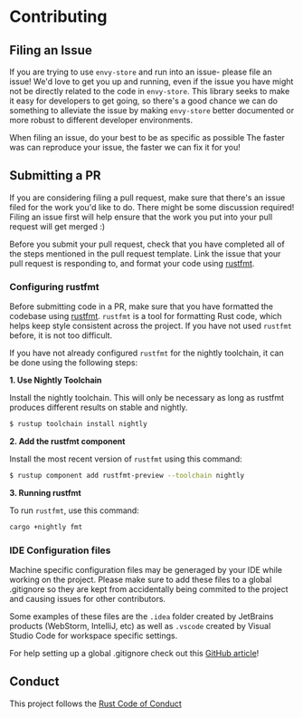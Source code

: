 # Contributing

## Filing an Issue

If you are trying to use `envy-store` and run into an issue- please file an
issue! We'd love to get you up and running, even if the issue you have might
not be directly related to the code in `envy-store`. This library seeks to make
it easy for developers to get going, so there's a good chance we can do
something to alleviate the issue by making `envy-store` better documented or
more robust to different developer environments.

When filing an issue, do your best to be as specific as possible
 The faster was can reproduce your issue, the faster we
can fix it for you!

## Submitting a PR

If you are considering filing a pull request, make sure that there's an issue
filed for the work you'd like to do. There might be some discussion required!
Filing an issue first will help ensure that the work you put into your pull
request will get merged :)

Before you submit your pull request, check that you have completed all of the
steps mentioned in the pull request template. Link the issue that your pull
request is responding to, and format your code using [rustfmt][rustfmt].

### Configuring rustfmt

Before submitting code in a PR, make sure that you have formatted the codebase
using [rustfmt][rustfmt]. `rustfmt` is a tool for formatting Rust code, which
helps keep style consistent across the project. If you have not used `rustfmt`
before, it is not too difficult.

If you have not already configured `rustfmt` for the
nightly toolchain, it can be done using the following steps:

**1. Use Nightly Toolchain**

Install the nightly toolchain. This will only be necessary as long as rustfmt produces different results on stable and nightly.

```sh
$ rustup toolchain install nightly
```

**2. Add the rustfmt component**

Install the most recent version of `rustfmt` using this command:

```sh
$ rustup component add rustfmt-preview --toolchain nightly
```

**3. Running rustfmt**

To run `rustfmt`, use this command:

```sh
cargo +nightly fmt
```

[rustfmt]: https://github.com/rust-lang-nursery/rustfmt

### IDE Configuration files
Machine specific configuration files may be generaged by your IDE while working on the project. Please make sure to add these files to a global .gitignore so they are kept from accidentally being commited to the project and causing issues for other contributors.

Some examples of these files are the `.idea` folder created by JetBrains products (WebStorm, IntelliJ, etc) as well as `.vscode` created by Visual Studio Code for workspace specific settings.

For help setting up a global .gitignore check out this [GitHub article]!

[GitHub article]: https://help.github.com/articles/ignoring-files/#create-a-global-gitignore

## Conduct

This project follows the [Rust Code of Conduct](https://www.rust-lang.org/en-US/conduct.html)